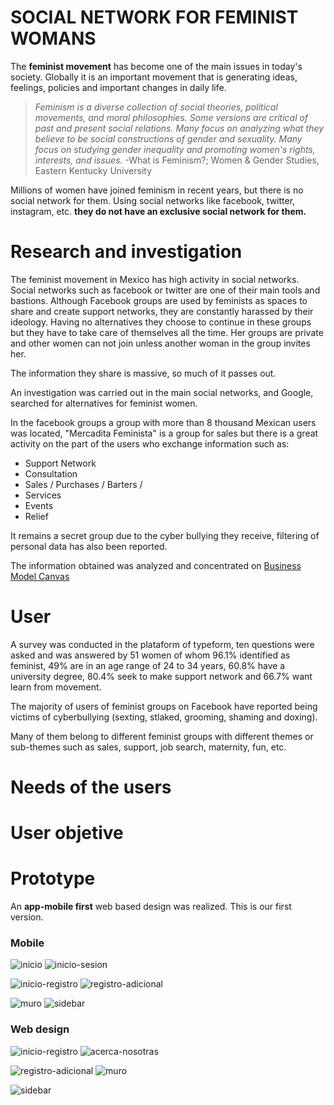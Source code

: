 # SOCIAL NETWORK FOR FEMINIST WOMANS

The **feminist movement** has become one of the main issues in today's society. Globally it is an important movement that is generating ideas, feelings, policies and important changes in daily life.

> *Feminism is a diverse collection of social theories, political movements, and moral philosophies. Some versions are critical of past and present social relations. Many focus on analyzing what they believe to be social constructions of gender and sexuality. Many focus on studying gender inequality and promoting women's rights, interests, and issues.*  -What is Feminism?; Women & Gender Studies, Eastern Kentucky University

Millions of women have joined feminism in recent years, but there is no social network for them. Using social networks like facebook, twitter, instagram, etc. **they do not have an exclusive social network for them.**

# Research and investigation

The feminist movement in Mexico has high activity in social networks. Social networks such as facebook or twitter are one of their main tools and bastions. Although Facebook groups are used by feminists as spaces to share and create support networks, they are constantly harassed  by their ideology.
Having no alternatives they choose to continue in these groups but they have to take care of themselves all the time. Her groups are private and other women can not join unless another woman in the group invites her.

The information they share is massive, so much of it passes out.

An investigation was carried out in the main social networks, and Google, searched for alternatives for feminist women.

In the facebook groups a group with more than 8 thousand Mexican users was located, "Mercadita Feminista" is a group for sales but there is a great activity on the part of the users who exchange information such as:
 - Support Network   
 - Consultation    
 - Sales / Purchases / Barters /
 - Services
 - Events    
 - Relief

It remains a secret group due to the cyber bullying they receive, filtering of personal data has also been reported.

The information obtained was analyzed and concentrated on [Business Model Canvas](https://realtimeboard.com/app/board/o9J_kzKLMY8=/)

# User
A survey was conducted in the plataform of typeform, ten questions were asked and was answered by 51 women of whom 96.1% identified as feminist, 49% are in an age range of 24 to 34 years, 60.8% have a university degree, 80.4% seek to make support network and 66.7% want learn from movement.

The majority of users of feminist groups on Facebook have reported being victims of cyberbullying (sexting, stlaked, grooming, shaming and doxing).

Many of them belong to different feminist groups with different themes or sub-themes such as sales, support, job search, maternity, fun, etc.

# Needs of the users



# User objetive


# Prototype
An **app-mobile first** web based design was realized. This is our first version.

### Mobile

![inicio](https://anndygrs.github.io/cdmx-2018-06-bc-core-am-social-network/ux/images/sketch-mobile/Inicio.jpg)
![inicio-sesion](https://anndygrs.github.io/cdmx-2018-06-bc-core-am-social-network/ux/images/sketch-mobile/Inicio-sesion.jpg)

![inicio-registro](https://anndygrs.github.io/cdmx-2018-06-bc-core-am-social-network/ux/images/sketch-mobile/Registro.jpg)
![registro-adicional](https://anndygrs.github.io/cdmx-2018-06-bc-core-am-social-network/ux/images/sketch-mobile/Registro-adicional.jpg)

![muro](https://anndygrs.github.io/cdmx-2018-06-bc-core-am-social-network/ux/images/sketch-mobile/Muro.jpg)
![sidebar](https://anndygrs.github.io/cdmx-2018-06-bc-core-am-social-network/ux/images/sketch-mobile/Sidebar.jpg)

### Web design

![inicio-registro](https://anndygrs.github.io/cdmx-2018-06-bc-core-am-social-network/ux/images/sketch-desktop/Inicio-Registro.jpg)
![acerca-nosotras](https://anndygrs.github.io/cdmx-2018-06-bc-core-am-social-network/ux/images/sketch-desktop/Acerca-de-nosotras.jpg)

![registro-adicional](https://anndygrs.github.io/cdmx-2018-06-bc-core-am-social-network/ux/images/sketch-desktop/Registro-adicional.jpg)
![muro](https://anndygrs.github.io/cdmx-2018-06-bc-core-am-social-network/ux/images/sketch-desktop/Muro.jpg)

![sidebar](https://anndygrs.github.io/cdmx-2018-06-bc-core-am-social-network/ux/images/sketch-desktop/Sidebar.jpg)